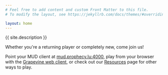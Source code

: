 ```yaml
---
# Feel free to add content and custom Front Matter to this file.
# To modify the layout, see https://jekyllrb.com/docs/themes/#overriding-theme-defaults

layout: home
---
```


{{ site.description }}

Whether you're a returning player or completely new, come join us!

Point your MUD client at [mud.prophecy.lu:4000](telnet://mud.prophecy.lu:4000),
play from your browser with the [Grapevine web client](https://grapevine.haus/games/Prophecy/play),
or check out our [Resources](/resources/) page for other ways to play.
